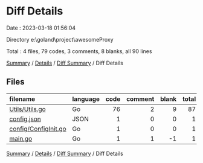 # Diff Details

Date : 2023-03-18 01:56:04

Directory e:\\goland\\project\\awesomeProxy

Total : 4 files,  79 codes, 3 comments, 8 blanks, all 90 lines

[Summary](results.md) / [Details](details.md) / [Diff Summary](diff.md) / Diff Details

## Files
| filename | language | code | comment | blank | total |
| :--- | :--- | ---: | ---: | ---: | ---: |
| [Utils/Utils.go](/Utils/Utils.go) | Go | 76 | 2 | 9 | 87 |
| [config.json](/config.json) | JSON | 1 | 0 | 0 | 1 |
| [config/ConfigInit.go](/config/ConfigInit.go) | Go | 1 | 0 | 0 | 1 |
| [main.go](/main.go) | Go | 1 | 1 | -1 | 1 |

[Summary](results.md) / [Details](details.md) / [Diff Summary](diff.md) / Diff Details